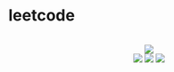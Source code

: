 # leetcode

<div align="center">
<br/>
<img src="https://img.shields.io/badge/Solved-501/3104%20=%2016%25-blue.svg?style=flat-square" />
<br/>
<img src="https://img.shields.io/badge/Easy-220/785-5CB85D.svg?style=flat-square" />
<img src="https://img.shields.io/badge/Medium-218/1628-F0AE4E.svg?style=flat-square" />
<img src="https://img.shields.io/badge/Hard-63/691-D95450.svg?style=flat-square" />
</div>